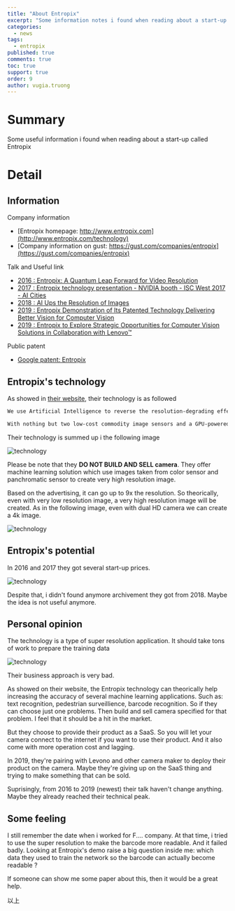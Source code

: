 ```yaml
---
title: "About Entropix"
excerpt: "Some information notes i found when reading about a start-up name Entropix."
categories: 
  - news
tags: 
  - entropix
published: true
comments: true
toc: true
support: true
order: 9
author: vugia.truong
---
```


# Summary

Some useful information i found when reading about a start-up called Entropix

# Detail

## Information

Company information

* [Entropix homepage: http://www.entropix.com](http://www.entropix.com/technology)
* [Company information on gust: https://gust.com/companies/entropix](https://gust.com/companies/entropix)

Talk and Useful link

* [2016 : Entropix: A Quantum Leap Forward for Video Resolution](https://www.youtube.com/watch?v=q6FVx-ypHFQ)
* [2017 : Entropix technology presentation - NVIDIA booth - ISC West 2017 - AI Cities](https://www.youtube.com/watch?v=kU2wbA-SBVI)
* [2018 : AI Ups the Resolution of Images](https://news.developer.nvidia.com/ai-ups-the-resolution-of-images/)
* [2019 : Entropix Demonstration of Its Patented Technology Delivering Better Vision for Computer Vision](https://www.youtube.com/watch?v=8RMDCHPJjJ8)
* [2019 : Entropix to Explore Strategic Opportunities for Computer Vision Solutions in Collaboration with Lenovo™](http://technews.co/2019/03/22/entropix-to-explore-strategic-opportunities-for-computer-vision-solutions-in-collaboration-with-lenovo/)

Public patent

* [Google patent: Entropix](https://patents.google.com/?assignee=Entropix&oq=Entropix)

## Entropix's technology

As showed in [their website](entropix.com), their technology is as followed

```bash
We use Artificial Intelligence to reverse the resolution-degrading effects of optical blur and sensor sampling in order to reconstruct the original color stream to nine times its captured pixel density.  

With nothing but two low-cost commodity image sensors and a GPU-powered cloud, our solution delivers Extreme UHD — when you want it, where you want it.
```

Their technology is summed up i the following image

![technology](../../_site/assets/images/2019/entropix_technology.png)

Please be note that they **DO NOT BUILD AND SELL camera**. They offer machine learning solution which use images taken from color sensor and panchromatic sensor to create very high resolution image. 

Based on the advertising, it can go up to 9x the resolution. So theorically, even with very low resolution image, a very high resolution image will be created. As in the following image, even with dual HD camera we can create a 4k image. 

![technology](../../_site/assets/images/2019/entropix_technology_2.png)

## Entropix's potential

In 2016 and 2017 they got several start-up prices.

![technology](../../_site/assets/images/2019/entropix_technology_3.png)

Despite that, i didn't found anymore archivement they got from 2018. Maybe the idea is not useful anymore.

## Personal opinion

The technology is a type of super resolution application. It should take tons of work to prepare the training data

![technology](../../_site/assets/images/2019/entropix_technology_4.png)

Their business approach is very bad. 

As showed on their website, the Entropix technology can theorically help increasing the accuracy of several machine learning applications. Such as: text recognition, pedestrian surveillience, barcode recognition. So if they can choose just one problems. Then build and sell camera specified for that problem. I feel that it should be a hit in the market. 

But they choose to provide their product as a SaaS. So you will let your camera connect to the internet if you want to use their product. And it also come with more operation cost and lagging. 

In 2019, they're pairing with Levono and other camera maker to deploy their product on the camera. Maybe they're giving up on the SaaS thing and trying to make something that can be sold.

Suprisingly, from 2016 to 2019 (newest) their talk haven't change anything. Maybe they already reached their technical peak.

## Some feeling

I still remember the date when i worked for F.... company. At that time, i tried to use the super resolution to make the barcode more readable. And it failed badly. Looking at Entropix's demo raise a big question inside me: which data they used to train the network so the barcode can actually become readable ?

If someone can show me some paper about this, then it would be a great help.

以上

